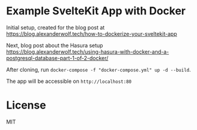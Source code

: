 # Example SvelteKit App with Docker

Initial setup, created for the blog post at https://blog.alexanderwolf.tech/how-to-dockerize-your-sveltekit-app

Next, blog post about the Hasura setup https://blog.alexanderwolf.tech/using-hasura-with-docker-and-a-postgresql-database-part-1-of-2-docker/

After cloning, run `docker-compose -f "docker-compose.yml" up -d --build`.

The app will be accessible on `http://localhost:80`

# License

MIT